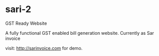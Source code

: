 # sari-2
GST Ready Website

A fully functional GST enabled bill generation website.
Currently as Sar invoice

visit: http://sarinvoice.com for demo.